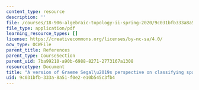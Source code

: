 ```yaml
---
content_type: resource
description: ''
file: /courses/18-906-algebraic-topology-ii-spring-2020/9c031bfb333a8a51f0e2e10b545c3fb4_segal-notes.pdf
file_type: application/pdf
learning_resource_types: []
license: https://creativecommons.org/licenses/by-nc-sa/4.0/
ocw_type: OCWFile
parent_title: References
parent_type: CourseSection
parent_uid: 7ba99210-a90b-6988-8271-2773167a1308
resourcetype: Document
title: "A version of Graeme Segal\u2019s perspective on classifying spaces"
uid: 9c031bfb-333a-8a51-f0e2-e10b545c3fb4
---
```


